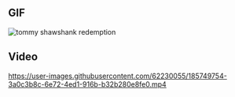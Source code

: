 ## GIF
![tommy shawshank redemption](https://user-images.githubusercontent.com/62230055/185749745-29cea816-1e36-40b0-8eab-86c840957b7d.gif)

## Video
https://user-images.githubusercontent.com/62230055/185749754-3a0c3b8c-6e72-4ed1-916b-b32b280e8fe0.mp4

